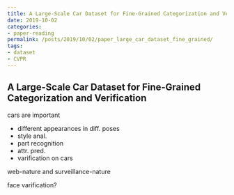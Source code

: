 ```yaml
---
title: A Large-Scale Car Dataset for Fine-Grained Categorization and Verification
date: 2019-10-02
categories:
- paper-reading
permalink: /posts/2019/10/02/paper_large_car_dataset_fine_grained/
tags:
- dataset
- CVPR
---
```



## A Large-Scale Car Dataset for Fine-Grained Categorization and Verification

cars are important
- different appearances in diff. poses
- style anal.
- part recognition
- attr. pred.
- varification on cars

web-nature and surveillance-nature

face varification?
